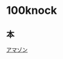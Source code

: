 # 100knock

## 本
[アマゾン](https://www.amazon.co.jp/dp/B07ZSGSN9S/ref=sspa_dk_detail_0?psc=1&pd_rd_i=B07ZSGSN9S&pd_rd_w=NntU9&content-id=amzn1.sym.f293be60-50b7-49bc-95e8-931faf86ed1e&pf_rd_p=f293be60-50b7-49bc-95e8-931faf86ed1e&pf_rd_r=ASW13QFKT64B6BDH8Z44&pd_rd_wg=3Cc7O&pd_rd_r=ed9ad0c4-d350-46c6-b3ea-73fadd41bc41&s=digital-text&sp_csd=d2lkZ2V0TmFtZT1zcF9kZXRhaWw&spLa=ZW5jcnlwdGVkUXVhbGlmaWVyPUEyN1pQQjE2RUU1S082JmVuY3J5cHRlZElkPUEwOTk4OTY1MlFEVDJJTFQxRlpCMSZlbmNyeXB0ZWRBZElkPUEyV0RXNkhYMkdLSzBNJndpZGdldE5hbWU9c3BfZGV0YWlsJmFjdGlvbj1jbGlja1JlZGlyZWN0JmRvTm90TG9nQ2xpY2s9dHJ1ZQ==)

